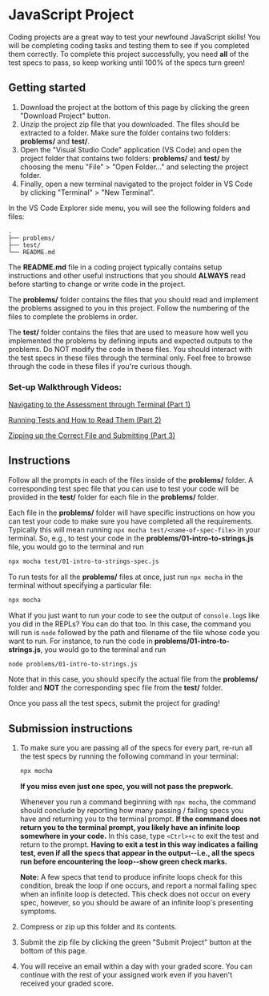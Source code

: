# JavaScript Project

Coding projects are a great way to test your newfound JavaScript skills! You
will be completing coding tasks and testing them to see if you completed them
correctly. To complete this project successfully, you need __all__ of the test
specs to pass, so keep working until 100% of the specs turn green!

## Getting started

1. Download the project at the bottom of this page by clicking the green
   "Download Project" button.
2. Unzip the project zip file that you downloaded. The files should be extracted
   to a folder. Make sure the folder contains two folders: __problems/__ and
   __test/__.
3. Open the "Visual Studio Code" application (VS Code) and open the project
   folder that contains two folders: __problems/__ and __test/__ by choosing the
   menu "File" > "Open Folder..." and selecting the project folder.
4. Finally, open a new terminal navigated to the project folder in VS Code by
   clicking "Terminal" > "New Terminal".

In the VS Code Explorer side menu, you will see the following folders and files:

```plaintext
.
├── problems/
├── test/
└── README.md
```

The __README.md__ file in a coding project typically contains setup instructions
and other useful instructions that you should **ALWAYS** read before starting to
change or write code in the project.

The __problems/__ folder contains the files that you should read and implement
the problems assigned to you in this project. Follow the numbering of the files
to complete the problems in order.

The __test/__ folder contains the files that are used to measure how well you
implemented the problems by defining inputs and expected outputs to the
problems. Do NOT modify the code in these files. You should interact with the
test specs in these files through the terminal only. Feel free to browse through
the code in these files if you're curious though.

### Set-up Walkthrough Videos:

[Navigating to the Assessment through Terminal (Part 1)](https://youtu.be/YynQm3utcNw?feature=shared)

[Running Tests and How to Read Them (Part 2)](https://youtu.be/-k5RkUQpUK4?feature=shared)

[Zipping up the Correct File and Submitting (Part 3)](https://youtu.be/Wa61ijKKfiM?feature=shared)

## Instructions

Follow all the prompts in each of the files inside of the __problems/__ folder.
A corresponding test spec file that you can use to test your code will be
provided in the __test/__ folder for each file in the __problems/__ folder.

Each file in the __problems/__ folder will have specific instructions on how you
can test your code to make sure you have completed all the requirements.
Typically this will mean running `npx mocha test/<name-of-spec-file>` in your
terminal. So, e.g., to test your code in the __problems/01-intro-to-strings.js__
file, you would go to the terminal and run

```sh
npx mocha test/01-intro-to-strings-spec.js
```

To run tests for all the __problems/__ files at once, just run `npx mocha` in
the terminal without specifying a particular file:

```sh
npx mocha
```

What if you just want to run your code to see the output of `console.log`s like
you did in the REPLs? You can do that too. In this case, the command you will
run is `node` followed by the path and filename of the file whose code you want
to run. For instance, to run the code in __problems/01-intro-to-strings.js__,
you would go to the terminal and run

```sh
node problems/01-intro-to-strings.js
```

Note that in this case, you should specify the actual file from the
__problems/__ folder and **NOT** the corresponding spec file from the __test/__
folder.

Once you pass all the test specs, submit the project for grading!

## Submission instructions

1. To make sure you are passing all of the specs for every part, re-run all the
   test specs by running the following command in your terminal:

   ```sh
   npx mocha
   ```

   __If you miss even just one spec, you will not pass the prepwork.__

   Whenever you run a command beginning with `npx mocha`, the command should
   conclude by reporting how many passing / failing specs you have and returning
   you to the terminal prompt. __If the command does not return you to the
   terminal prompt, you likely have an infinite loop somewhere in your code.__
   In this case, type `<Ctrl>+c` to exit the test and return to the prompt.
   __Having to exit a test in this way indicates a failing test, even if all the
   specs that appear in the output--i.e., all the specs run before encountering
   the loop--show green check marks.__

   __Note:__ A few specs that tend to produce infinite loops check for this
   condition, break the loop if one occurs, and report a normal failing spec
   when an infinite loop is detected. This check does not occur on every spec,
   however, so you should be aware of an infinite loop's presenting symptoms.

2. Compress or zip up this folder and its contents.
3. Submit the zip file by clicking the green "Submit Project" button at the
   bottom of this page.
4. You will receive an email within a day with your graded score. You can
   continue with the rest of your assigned work even if you haven't received
   your graded score.
